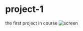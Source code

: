 # project-1
the first project in course
![screen](https://user-images.githubusercontent.com/113044518/212490235-7ff6d202-ef11-41a8-ad63-3ff9baf6c0b5.png)

